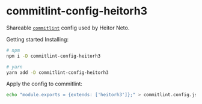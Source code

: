 # commitlint-config-heitorh3

Shareable [`commitlint`](https://github.com/conventional-changelog/commitlint) config used by Heitor Neto.

Getting started
Installing:

```sh
# npm
npm i -D commitlint-config-heitorh3

# yarn
yarn add -D commitlint-config-heitorh3
```

Apply the config to commitlint:

```sh
echo "module.exports = {extends: ['heitorh3']};" > commitlint.config.js
```